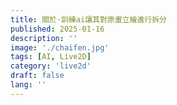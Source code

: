 ```yaml
---
title: 關於·訓練ai讓其對原畫立繪進行拆分
published: 2025-01-16
description: ''
image: './chaifen.jpg'
tags: [AI, Live2D]
category: 'live2d'
draft: false 
lang: ''
---
```

